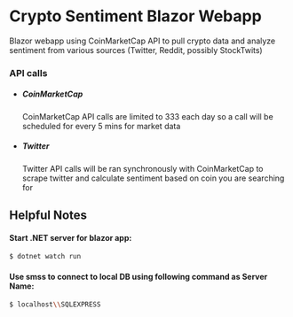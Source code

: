 # Crypto Sentiment Blazor Webapp
Blazor webapp using CoinMarketCap API to pull crypto data and analyze sentiment from various sources (Twitter, Reddit, possibly StockTwits)

### API calls
- ##### CoinMarketCap
    CoinMarketCap API calls are limited to 333 each day so a call will be scheduled for every 5 mins for market data

- ##### Twitter
    Twitter API calls will be ran synchronously with CoinMarketCap to scrape twitter and calculate sentiment based on coin you are searching for



## Helpful Notes
#### Start .NET server for blazor app: 
```sh
$ dotnet watch run
```	

#### Use smss to connect to local DB using following command as Server Name:
```sh
$ localhost\\SQLEXPRESS
```	


